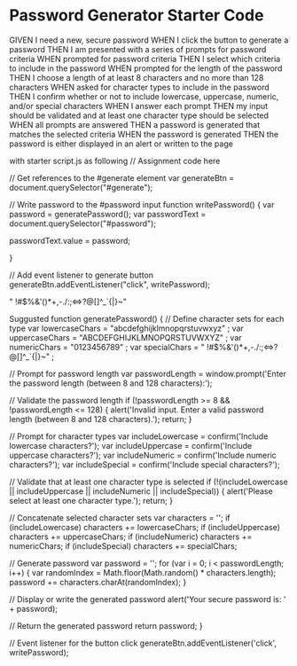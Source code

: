# Password Generator Starter Code

GIVEN I need a new, secure password
WHEN I click the button to generate a password
THEN I am presented with a series of prompts for password criteria
WHEN prompted for password criteria
THEN I select which criteria to include in the password
WHEN prompted for the length of the password
THEN I choose a length of at least 8 characters and no more than 128 characters
WHEN asked for character types to include in the password
THEN I confirm whether or not to include lowercase, uppercase, numeric, and/or special characters
WHEN I answer each prompt
THEN my input should be validated and at least one character type should be selected
WHEN all prompts are answered
THEN a password is generated that matches the selected criteria
WHEN the password is generated
THEN the password is either displayed in an alert or written to the page

with starter script.js as following
// Assignment code here


// Get references to the #generate element
var generateBtn = document.querySelector("#generate");

// Write password to the #password input
function writePassword() {
  var password = generatePassword();
  var passwordText = document.querySelector("#password");

  passwordText.value = password;

}

// Add event listener to generate button
generateBtn.addEventListener("click", writePassword);


" !#$%&'()*+,-./:;<=>?@[\]^_`{|}~"

Suggusted
function generatePassword() {
  // Define character sets for each type
  var lowercaseChars = "abcdefghijklmnopqrstuvwxyz" ;
  var uppercaseChars = "ABCDEFGHIJKLMNOPQRSTUVWXYZ" ;
  var numericChars = "0123456789" ;
  var specialChars = " !#$%&'()*+,-./:;<=>?@[\]^_`{|}~" ;

  // Prompt for password length
  var passwordLength = window.prompt('Enter the password length (between 8 and 128 characters):');

  // Validate the password length
  if (!passwordLength >= 8 && !passwordLength <= 128) {
    alert('Invalid input. Enter a valid password length (between 8 and 128 characters).');
    return;
  }

  // Prompt for character types
  var includeLowercase = confirm('Include lowercase characters?');
  var includeUppercase = confirm('Include uppercase characters?');
  var includeNumeric = confirm('Include numeric characters?');
  var includeSpecial = confirm('Include special characters?');

  // Validate that at least one character type is selected
  if (!(includeLowercase || includeUppercase || includeNumeric || includeSpecial)) {
    alert('Please select at least one character type.');
    return;
  }

  // Concatenate selected character sets
  var characters = '';
  if (includeLowercase) characters += lowercaseChars;
  if (includeUppercase) characters += uppercaseChars;
  if (includeNumeric) characters += numericChars;
  if (includeSpecial) characters += specialChars;

  // Generate password
  var password = '';
  for (var i = 0; i < passwordLength; i++) {
    var randomIndex = Math.floor(Math.random() * characters.length);
    password += characters.charAt(randomIndex);
  }

  // Display or write the generated password
  alert('Your secure password is: ' + password);

  // Return the generated password
  return password;
}

// Event listener for the button click
generateBtn.addEventListener('click', writePassword);
